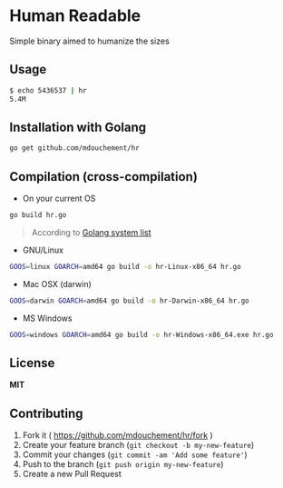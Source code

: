 # Human Readable

Simple binary aimed to humanize the sizes

## Usage

```sh
$ echo 5436537 | hr
5.4M
```

## Installation with Golang

```bash
go get github.com/mdouchement/hr
```

## Compilation (cross-compilation)

- On your current OS

```sh
go build hr.go
```

> According to [Golang system list](https://github.com/golang/go/blob/master/src/go/build/syslist.go)

- GNU/Linux

```sh
GOOS=linux GOARCH=amd64 go build -o hr-Linux-x86_64 hr.go
```

- Mac OSX (darwin)

```sh
GOOS=darwin GOARCH=amd64 go build -o hr-Darwin-x86_64 hr.go
```

- MS Windows

```sh
GOOS=windows GOARCH=amd64 go build -o hr-Windows-x86_64.exe hr.go
```


## License

**MIT**

## Contributing

1. Fork it ( https://github.com/mdouchement/hr/fork )
2. Create your feature branch (`git checkout -b my-new-feature`)
3. Commit your changes (`git commit -am 'Add some feature'`)
4. Push to the branch (`git push origin my-new-feature`)
5. Create a new Pull Request
